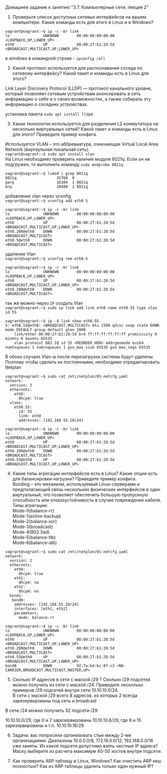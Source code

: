 Домашнее задание к занятию "3.7. Компьютерные сети, лекция 2"  

1. Проверьте список доступных сетевых интерфейсов на вашем компьютере. Какие команды есть для этого в Linux и в Windows?  
```
vagrant@vagrant:~$ ip -c -br link  
lo               UNKNOWN        00:00:00:00:00:00 <LOOPBACK,UP,LOWER_UP>  
eth0             UP             08:00:27:b1:28:5d <BROADCAST,MULTICAST,UP,LOWER_UP>  
```
в windows в командной строке - ```ipconfig /all```

2. Какой протокол используется для распознавания соседа по сетевому интерфейсу? Какой пакет и команды есть в Linux для этого?  

Link Layer Discovery Protocol (LLDP) — протокол канального уровня, который позволяет сетевым устройствам анонсировать в сеть информацию о себе и о своих возможностях, а также собирать эту информацию о соседних устройствах.  

установка пакета ```sudo apt install lldpd```

3. Какая технология используется для разделения L2 коммутатора на несколько виртуальных сетей? Какой пакет и команды есть в Linux для этого? Приведите пример конфига.  

Используется VLAN – это аббревиатура, означающая Virtual Local Area Network (виртаульная локальная сеть).  
``` vagrant@vagrant:~$ sudo apt install vlan  ```  
На Linux необходимо проверить наличие модуля 8021q. Если он не подгружен, то выполнить команду ```sudo modprobe 8021q```
```
vagrant@vagrant:~$ lsmod | grep 8021q
8021q                  32768  0
garp                   16384  1 8021q
mrp                    20480  1 8021q
```
добавление vlan через vconfig  
```vagrant@vagrant:~$ vconfig add eth0 5```

```
vagrant@vagrant:~$ ip -c -br link
lo               UNKNOWN        00:00:00:00:00:00 <LOOPBACK,UP,LOWER_UP>
eth0             UP             08:00:27:b1:28:5d <BROADCAST,MULTICAST,UP,LOWER_UP>
eth0.200@eth0    DOWN           08:00:27:b1:28:5d <BROADCAST,MULTICAST>
eth0.5@eth0      DOWN           08:00:27:b1:28:5d <BROADCAST,MULTICAST>
```
удаление Vlan  
```vagrant@vagrant:~$ vconfig rem eth0.5```
```
vagrant@vagrant:~$ ip -c -br link
lo               UNKNOWN        00:00:00:00:00:00 <LOOPBACK,UP,LOWER_UP>
eth0             UP             08:00:27:b1:28:5d <BROADCAST,MULTICAST,UP,LOWER_UP>
eth0.200@eth0    DOWN           08:00:27:b1:28:5d <BROADCAST,MULTICAST>
```

так же можно через ```IP``` создать Vlan  
```vagrant@vagrant:~$ sudo ip link add link eth0 name eth0.55 type vlan id 55```
```
vagrant@vagrant:~$ ip -d link show eth0.55
5: eth0.55@eth0: <BROADCAST,MULTICAST> mtu 1500 qdisc noop state DOWN mode DEFAULT group default qlen 1000
    link/ether 08:00:27:b1:28:5d brd ff:ff:ff:ff:ff:ff promiscuity 0 minmtu 0 maxmtu 65535
    vlan protocol 802.1Q id 55 <REORDER_HDR> addrgenmode eui64 numtxqueues 1 numrxqueues 1 gso_max_size 65536 gso_max_segs 65535
 ```

В обоих случаях Vlan-ы после перезагрузки системы будут удалены. Поэтому чтобы сделать их постоянными, необходимо отредактировать Netplan

```
vagrant@vagrant:~$ sudo cat /etc/netplan/01-netcfg.yaml
network:
  version: 2
  ethernets:
    eth0:
      dhcp4: true
  vlans:
    eth0.55:
      id: 55
      link: eth0
      addresses: [192.168.55.10/24]
 ```
 ```
 vagrant@vagrant:~$ ip -c -br link
lo               UNKNOWN        00:00:00:00:00:00 <LOOPBACK,UP,LOWER_UP>
eth0             UP             08:00:27:b1:28:5d <BROADCAST,MULTICAST,UP,LOWER_UP>
eth0.200@eth0    DOWN           08:00:27:b1:28:5d <BROADCAST,MULTICAST>
eth0.55@eth0     UP             08:00:27:b1:28:5d <BROADCAST,MULTICAST,UP,LOWER_UP>
```

4. Какие типы агрегации интерфейсов есть в Linux? Какие опции есть для балансировки нагрузки? Приведите пример конфига.  
Bonding – это механизм, используемый Linux-серверами и предполагающий связь нескольких физических интерфейсов в один виртуальный, что позволяет обеспечить большую пропускную способность или отказоустойчивость в случае повреждения кабеля.  
Типы агрегации:  
Mode-0(balance-rr)  
Mode-1(active-backup)  
Mode-2(balance-xor)  
Mode-3(broadcast)  
Mode-4(802.3ad)  
Mode-5(balance-tlb)  
Mode-6(balance-alb)  

```
vagrant@vagrant:~$ sudo cat /etc/netplan/01-netcfg.yaml
network:
  version: 2
  ethernets:
    eth0:
      dhcp4: true
    eth1:
      dhcp4: no
    eth2:
      dhcp4: no
  bonds:
   bond0:
    addresses: [192.168.55.20/24]
    interfaces: [eth1, eth2]
    parameters:
      mode: balance-rr
 ```
 ```
 vagrant@vagrant:~$ ip -c -br link
lo               UNKNOWN        00:00:00:00:00:00 <LOOPBACK,UP,LOWER_UP>
eth0             UP             08:00:27:b1:28:5d <BROADCAST,MULTICAST,UP,LOWER_UP>
eth0.200@eth0    DOWN           08:00:27:b1:28:5d <BROADCAST,MULTICAST>
eth0.55@eth0     UP             08:00:27:b1:28:5d <BROADCAST,MULTICAST,UP,LOWER_UP>
bond0            DOWN           92:7a:bd:bc:8f:c3 <NO-CARRIER,BROADCAST,MULTICAST,MASTER,UP>
```


5. Сколько IP адресов в сети с маской /29 ? Сколько /29 подсетей можно получить из сети с маской /24. Приведите несколько примеров /29 подсетей внутри сети 10.10.10.0/24.  
В сети с маской /29 всего 8 адресов. из которых 2 всегда зарезервированы под сеть и broadcast  

В сети /24 можно получить 32 подсети /29. 

10.10.10.0/29, где 0 и 7 зарезервированы
10.10.10.8/29, где 8 и 15 зарезервированы и т.п.
10.10.10.16/29  

6. Задача: вас попросили организовать стык между 2-мя организациями. Диапазоны 10.0.0.0/8, 172.16.0.0/12, 192.168.0.0/16 уже заняты. Из какой подсети допустимо взять частные IP адреса? Маску выберите из расчета максимум 40-50 хостов внутри подсети.  

7. Как проверить ARP таблицу в Linux, Windows? Как очистить ARP кеш полностью? Как из ARP таблицы удалить только один нужный IP?  
